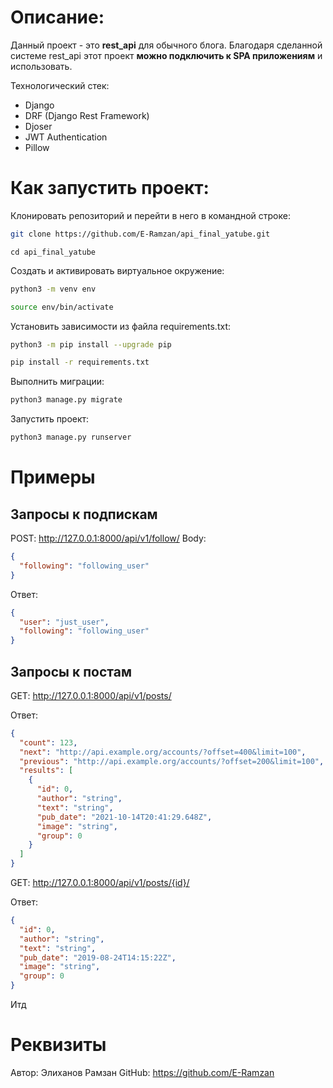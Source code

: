 # Описание:
Данный проект - это **rest_api** для обычного блога. Благодаря сделанной системе rest_api этот проект **можно подключить к SPA приложениям** и использовать.

Технологический стек: 
- Django
- DRF (Django Rest Framework)
- Djoser
- JWT Authentication
- Pillow

# Как запустить проект:
Клонировать репозиторий и перейти в него в командной строке:
```bash
git clone https://github.com/E-Ramzan/api_final_yatube.git
```
```
cd api_final_yatube
```
Cоздать и активировать виртуальное окружение:
```bash
python3 -m venv env
```
```bash
source env/bin/activate
```

Установить зависимости из файла requirements.txt:
```bash
python3 -m pip install --upgrade pip
```
```bash
pip install -r requirements.txt
```

Выполнить миграции:
```bash
python3 manage.py migrate
```
Запустить проект:
```bash
python3 manage.py runserver
```

# Примеры
## Запросы к подпискам
POST: http://127.0.0.1:8000/api/v1/follow/
Body: 
```json
{
  "following": "following_user"
}
```

Ответ:
```json
{
  "user": "just_user",
  "following": "following_user"
}
```



## Запросы к постам
GET: http://127.0.0.1:8000/api/v1/posts/

Ответ:
```json
{
  "count": 123,
  "next": "http://api.example.org/accounts/?offset=400&limit=100",
  "previous": "http://api.example.org/accounts/?offset=200&limit=100",
  "results": [
    {
      "id": 0,
      "author": "string",
      "text": "string",
      "pub_date": "2021-10-14T20:41:29.648Z",
      "image": "string",
      "group": 0
    }
  ]
}
```

GET: http://127.0.0.1:8000/api/v1/posts/{id}/

Ответ:
```json
{
  "id": 0,
  "author": "string",
  "text": "string",
  "pub_date": "2019-08-24T14:15:22Z",
  "image": "string",
  "group": 0
}
```


Итд

# Реквизиты
Автор: Элиханов Рамзан
GitHub: https://github.com/E-Ramzan
